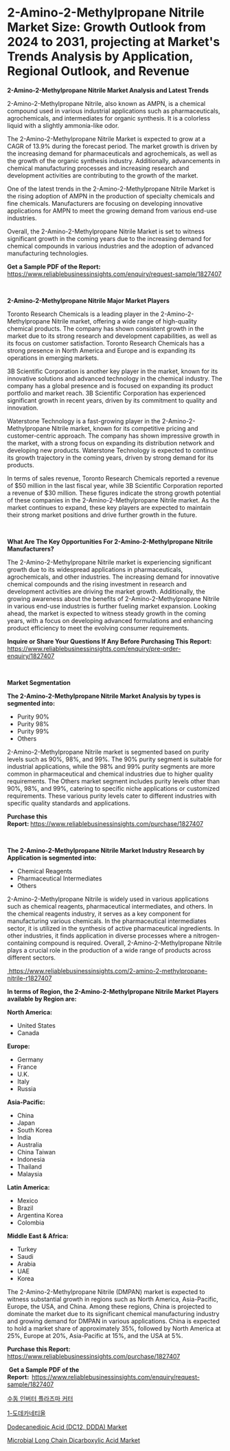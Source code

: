 <p><h1>2-Amino-2-Methylpropane Nitrile Market Size: Growth Outlook from 2024 to 2031, projecting at Market's Trends Analysis by Application, Regional Outlook, and Revenue</h1></p><p><strong>2-Amino-2-Methylpropane Nitrile Market Analysis and Latest Trends</strong></p>
<p><p>2-Amino-2-Methylpropane Nitrile, also known as AMPN, is a chemical compound used in various industrial applications such as pharmaceuticals, agrochemicals, and intermediates for organic synthesis. It is a colorless liquid with a slightly ammonia-like odor.</p><p>The 2-Amino-2-Methylpropane Nitrile Market is expected to grow at a CAGR of 13.9% during the forecast period. The market growth is driven by the increasing demand for pharmaceuticals and agrochemicals, as well as the growth of the organic synthesis industry. Additionally, advancements in chemical manufacturing processes and increasing research and development activities are contributing to the growth of the market.</p><p>One of the latest trends in the 2-Amino-2-Methylpropane Nitrile Market is the rising adoption of AMPN in the production of specialty chemicals and fine chemicals. Manufacturers are focusing on developing innovative applications for AMPN to meet the growing demand from various end-use industries.</p><p>Overall, the 2-Amino-2-Methylpropane Nitrile Market is set to witness significant growth in the coming years due to the increasing demand for chemical compounds in various industries and the adoption of advanced manufacturing technologies.</p></p>
<p><strong>Get a Sample PDF of the Report:&nbsp;</strong> <a href="https://www.reliablebusinessinsights.com/enquiry/request-sample/1827407">https://www.reliablebusinessinsights.com/enquiry/request-sample/1827407</a></p>
<p>&nbsp;</p>
<p><strong>2-Amino-2-Methylpropane Nitrile Major Market Players</strong></p>
<p><p>Toronto Research Chemicals is a leading player in the 2-Amino-2-Methylpropane Nitrile market, offering a wide range of high-quality chemical products. The company has shown consistent growth in the market due to its strong research and development capabilities, as well as its focus on customer satisfaction. Toronto Research Chemicals has a strong presence in North America and Europe and is expanding its operations in emerging markets.</p><p>3B Scientific Corporation is another key player in the market, known for its innovative solutions and advanced technology in the chemical industry. The company has a global presence and is focused on expanding its product portfolio and market reach. 3B Scientific Corporation has experienced significant growth in recent years, driven by its commitment to quality and innovation.</p><p>Waterstone Technology is a fast-growing player in the 2-Amino-2-Methylpropane Nitrile market, known for its competitive pricing and customer-centric approach. The company has shown impressive growth in the market, with a strong focus on expanding its distribution network and developing new products. Waterstone Technology is expected to continue its growth trajectory in the coming years, driven by strong demand for its products.</p><p>In terms of sales revenue, Toronto Research Chemicals reported a revenue of $50 million in the last fiscal year, while 3B Scientific Corporation reported a revenue of $30 million. These figures indicate the strong growth potential of these companies in the 2-Amino-2-Methylpropane Nitrile market. As the market continues to expand, these key players are expected to maintain their strong market positions and drive further growth in the future.</p></p>
<p>&nbsp;</p>
<p><strong>What Are The Key Opportunities For 2-Amino-2-Methylpropane Nitrile Manufacturers?</strong></p>
<p><p>The 2-Amino-2-Methylpropane Nitrile market is experiencing significant growth due to its widespread applications in pharmaceuticals, agrochemicals, and other industries. The increasing demand for innovative chemical compounds and the rising investment in research and development activities are driving the market growth. Additionally, the growing awareness about the benefits of 2-Amino-2-Methylpropane Nitrile in various end-use industries is further fueling market expansion. Looking ahead, the market is expected to witness steady growth in the coming years, with a focus on developing advanced formulations and enhancing product efficiency to meet the evolving consumer requirements.</p></p>
<p><strong>Inquire or Share Your Questions If Any Before Purchasing This Report:</strong> <a href="https://www.reliablebusinessinsights.com/enquiry/pre-order-enquiry/1827407">https://www.reliablebusinessinsights.com/enquiry/pre-order-enquiry/1827407</a></p>
<p>&nbsp;</p>
<p><strong>Market Segmentation</strong></p>
<p><strong>The 2-Amino-2-Methylpropane Nitrile Market Analysis by types is segmented into:</strong></p>
<p><ul><li>Purity 90%</li><li>Purity 98%</li><li>Purity 99%</li><li>Others</li></ul></p>
<p><p>2-Amino-2-Methylpropane Nitrile market is segmented based on purity levels such as 90%, 98%, and 99%. The 90% purity segment is suitable for industrial applications, while the 98% and 99% purity segments are more common in pharmaceutical and chemical industries due to higher quality requirements. The Others market segment includes purity levels other than 90%, 98%, and 99%, catering to specific niche applications or customized requirements. These various purity levels cater to different industries with specific quality standards and applications.</p></p>
<p><strong>Purchase this Report:&nbsp;</strong><a href="https://www.reliablebusinessinsights.com/purchase/1827407">https://www.reliablebusinessinsights.com/purchase/1827407</a></p>
<p>&nbsp;</p>
<p><strong>The 2-Amino-2-Methylpropane Nitrile Market Industry Research by Application is segmented into:</strong></p>
<p><ul><li>Chemical Reagents</li><li>Pharmaceutical Intermediates</li><li>Others</li></ul></p>
<p><p>2-Amino-2-Methylpropane Nitrile is widely used in various applications such as chemical reagents, pharmaceutical intermediates, and others. In the chemical reagents industry, it serves as a key component for manufacturing various chemicals. In the pharmaceutical intermediates sector, it is utilized in the synthesis of active pharmaceutical ingredients. In other industries, it finds application in diverse processes where a nitrogen-containing compound is required. Overall, 2-Amino-2-Methylpropane Nitrile plays a crucial role in the production of a wide range of products across different sectors.</p></p>
<p><a href="https://www.reliablebusinessinsights.com/2-amino-2-methylpropane-nitrile-r1827407">&nbsp;https://www.reliablebusinessinsights.com/2-amino-2-methylpropane-nitrile-r1827407</a></p>
<p><strong>In terms of Region, the 2-Amino-2-Methylpropane Nitrile Market Players available by Region are:</strong></p>
<p>
    <p> <strong> North America: </strong>
        <ul>
            <li>United States</li>
            <li>Canada</li>
        </ul>
        </p> 
    <p> <strong> Europe: </strong>
        <ul>
            <li>Germany</li>
            <li>France</li>
            <li>U.K.</li>
            <li>Italy</li>
            <li>Russia</li>
        </ul>
        </p> 
    <p> <strong> Asia-Pacific: </strong>
        <ul>
            <li>China</li>
            <li>Japan</li>
            <li>South Korea</li>
            <li>India</li>
            <li>Australia</li>
            <li>China Taiwan</li>
            <li>Indonesia</li>
            <li>Thailand</li>
            <li>Malaysia</li>
        </ul>
        </p> 
    <p> <strong> Latin America: </strong>
        <ul>
            <li>Mexico</li>
            <li>Brazil</li>
            <li>Argentina Korea</li>
            <li>Colombia</li>
        </ul>
        </p> 
    <p> <strong> Middle East & Africa: </strong>
        <ul>
            <li>Turkey</li>
            <li>Saudi</li>
            <li>Arabia</li>
            <li>UAE</li>
            <li>Korea</li>
        </ul>
    </p>
    </p>
<p><p>The 2-Amino-2-Methylpropane Nitrile (DMPAN) market is expected to witness substantial growth in regions such as North America, Asia-Pacific, Europe, the USA, and China. Among these regions, China is projected to dominate the market due to its significant chemical manufacturing industry and growing demand for DMPAN in various applications. China is expected to hold a market share of approximately 35%, followed by North America at 25%, Europe at 20%, Asia-Pacific at 15%, and the USA at 5%.</p></p>
<p><strong>Purchase this Report: </strong><a href="https://www.reliablebusinessinsights.com/purchase/1827407">https://www.reliablebusinessinsights.com/purchase/1827407</a></p>
<p>&nbsp;<strong>Get a Sample PDF of the Report:&nbsp;&nbsp;</strong><a href="https://www.reliablebusinessinsights.com/enquiry/request-sample/1827407">https://www.reliablebusinessinsights.com/enquiry/request-sample/1827407</a></p>
<p><strong></strong></p>
<p><p><a href="https://github.com/emakpiahsopiah/Market-Research-Report-List-1/blob/main/4068497143696.md">수동 인버터 플라즈마 커터</a></p><p><a href="https://github.com/nuekbpymrrz5/Market-Research-Report-List-2/blob/main/3772958143697.md">1-도데카네티올</a></p><p><a href="https://github.com/maudAbbott7/Market-Research-Report-List-1/blob/main/dodecanedioic-acid-dc12-ddda-market.md">Dodecanedioic Acid (DC12, DDDA) Market</a></p><p><a href="https://github.com/mancsybtousav/Market-Research-Report-List-3/blob/main/microbial-long-chain-dicarboxylic-acid-market.md">Microbial Long Chain Dicarboxylic Acid Market</a></p></p>